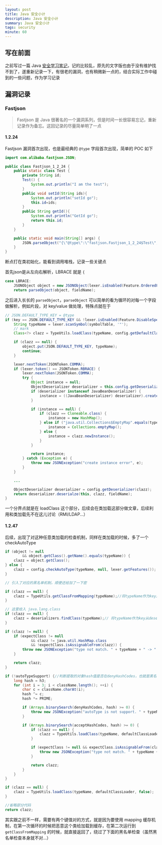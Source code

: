 ```yaml
---
layout: post
title: Java 安全小计
description: Java 安全小计
summary: Java 安全小计
tags: security
minute: 60
---
```


## 写在前面

之前写过一篇 Java [安全学习笔记](https://chriskaliX.github.io/assets/imgs/java_security_old.pdf)，记的比较乱，原先的文字版也由于没有维护找不到了，遂重新记录一下，有很老的漏洞，也有稍微新一点的，结合实际工作中碰到的一些问题，作为学习记录

## 漏洞记录

### Fastjson

> Fastjson 是 Java 很著名的一个漏洞系列，但是时间一长很容易忘记，重新记录作为备忘。这回记录的尽量简单明了一点

#### 1.2.24

Fastjson 漏洞首次出现，也是最经典的 `@type` 字段首次出现，简单的 POC 如下

```java
import com.alibaba.fastjson.JSON;

public class Fastjson_1_2_24 {
    public static class Test {
        private String id;
        Test() {
            System.out.println("I am the test");
        }
        public void setId(String ids){
            System.out.println("setId go");
            this.id=ids;
        }
        public String getId(){
            System.out.println("GetId go");
            return this.id;
        }
    }

    public static void main(String[] args) {
        JSON.parseObject("{\"@type\":\"fastjson.Fastjson_1_2_24$Test\",\"id\":\"123\"}");
    }
}
```

断点打在类初始化，能看到调用堆栈，记录一些关键点

首先json是从左向右解析，LBRACE 就是 `{`

```java
case LBRACE:
    JSONObject object = new JSONObject(lexer.isEnabled(Feature.OrderedField));
    return parseObject(object, fieldName);
```

之后进入长长的 `parseObject`，`parseObject` 可以简单的看为循环的对每一个字段做解析，例如片段，对 key/value 做处理，特殊点就在于

```java
// JSON.DEFAULT_TYPE_KEY = @type
if (key == JSON.DEFAULT_TYPE_KEY && !lexer.isEnabled(Feature.DisableSpecialKeyDetect)) {
    String typeName = lexer.scanSymbol(symbolTable, '"');
    // mark
    Class<?> clazz = TypeUtils.loadClass(typeName, config.getDefaultClassLoader());

    if (clazz == null) {
        object.put(JSON.DEFAULT_TYPE_KEY, typeName);
        continue;
    }

    lexer.nextToken(JSONToken.COMMA);
    if (lexer.token() == JSONToken.RBRACE) {
        lexer.nextToken(JSONToken.COMMA);
        try {
            Object instance = null;
            ObjectDeserializer deserializer = this.config.getDeserializer(clazz);
            if (deserializer instanceof JavaBeanDeserializer) {
                instance = ((JavaBeanDeserializer) deserializer).createInstance(this, clazz);
            }

            if (instance == null) {
                if (clazz == Cloneable.class) {
                    instance = new HashMap();
                } else if ("java.util.Collections$EmptyMap".equals(typeName)) {
                    instance = Collections.emptyMap();
                } else {
                    instance = clazz.newInstance();
                }
            }

            return instance;
        } catch (Exception e) {
            throw new JSONException("create instance error", e);
        }
    }

    ...

    ObjectDeserializer deserializer = config.getDeserializer(clazz);
    return deserializer.deserialze(this, clazz, fieldName);
}
```

一个分界点就是在 loadClass 这个部分，后续会在类加载这部分做文章，后续利用和类加载先不在这儿讨论（RMI/LDAP...）

#### 1.2.47

后续，出现了对这种任意类加载的检查机制，同样在类加载的时候，多了一个 checkAutoType

```java
if (object != null
        && object.getClass().getName().equals(typeName)) {
    clazz = object.getClass();
} else {
    clazz = config.checkAutoType(typeName, null, lexer.getFeatures());
}

// 引入了对应的黑名单机制，顺便还给加了一下密

if (clazz == null) {
    clazz = TypeUtils.getClassFromMapping(typeName);//将typeName作为key从mappings(ConcurrentMap对象)中查找对象,这个相当于从cache取值，刚开始没有存入对象，取出值为null
}

// 这里给入 java.lang.class
if (clazz == null) {
    clazz = deserializers.findClass(typeName);// 将typeName作为key从deserializers(IdentityHashMap)中查找对象
}

if (clazz != null) {
    if (expectClass != null
            && clazz != java.util.HashMap.class
            && !expectClass.isAssignableFrom(clazz)) {
        throw new JSONException("type not match. " + typeName + " -> " + expectClass.getName());
    }

    return clazz;
}

if (!autoTypeSupport) {//判断提取的对象hash值是否在denyHashCodes，也就是黑名单过滤
    long hash = h3;
    for (int i = 3; i < className.length(); ++i) {
        char c = className.charAt(i);
        hash ^= c;
        hash *= PRIME;

        if (Arrays.binarySearch(denyHashCodes, hash) >= 0) {
            throw new JSONException("autoType is not support. " + typeName);
        }

        if (Arrays.binarySearch(acceptHashCodes, hash) >= 0) {
            if (clazz == null) {
                clazz = TypeUtils.loadClass(typeName, defaultClassLoader, false);
            }

            if (expectClass != null && expectClass.isAssignableFrom(clazz)) {
                throw new JSONException("type not match. " + typeName + " -> " + expectClass.getName());
            }

            return clazz;
        }
    }
}

if (clazz == null) {
    clazz = TypeUtils.loadClass(typeName, defaultClassLoader, false);
}

//省略部分代码
return clazz;
```

其实跟之前不一样，需要有两个键值对的方式，就是因为要使用 mapping 缓存机制，在第一次循环的时候把恶意这个类给加载到缓存，在第二次运行到 `getClassFromMapping` 的时候，就直接返回了，绕过了下面的黑名单检查（虽然黑名单检查本身就不对...）
